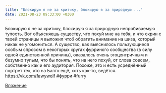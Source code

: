 ```yaml
---
title: "Блокирую я не за критику, блокирую я за природную ..."
date: 2021-08-23 09:33:00 +0300
---
```


Блокирую я не за критику, блокирую я за природную непробиваемую тупость. Вот объясняешь существу, что похуй мне на тебя, и что скрин с твоей страницы я выложил чтоб обратить внимание на шиза, который никак не угомониться. А существо, как выяснилось пользующиеся особым спросом в некоторых кругах фурриного сообщества (в силу одной единственной причины), оказалось очень эгоцентричным и безумно тупым, что бы понять, что на него похуй, от слова совсем, собственно как и его аудитория. Похоже, это и есть усреднённый портрет тех, кто на Балто ещё, хоть как-то, ведётся.
https://vk.com/fawywolf
#фурри #furry

[Вложение](https://vk.com/photo41076938_457247590)
